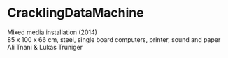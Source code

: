 # CracklingDataMachine
Mixed media installation (2014)<br>
85 x 100 x 66 cm, steel, single board computers, printer, sound and paper<br>
Ali Tnani & Lukas Truniger
